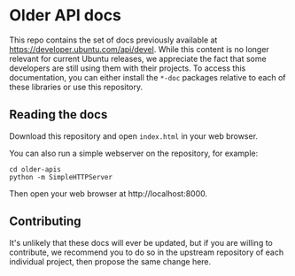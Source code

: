 # Older API docs

This repo contains the set of docs previously available at https://developer.ubuntu.com/api/devel. While this content is no longer relevant for current Ubuntu releases, we appreciate the fact that some developers are still using them with their projects. To access this documentation, you can either install the `*-doc` packages relative to each of these libraries or use this repository.

## Reading the docs

Download this repository and open `index.html` in your web browser.

You can also run a simple webserver on the repository, for example:

    cd older-apis
    python -m SimpleHTTPServer

Then open your web browser at http://localhost:8000.

## Contributing

It's unlikely that these docs will ever be updated, but if you are willing to contribute, we recommend you to do so in the upstream repository of each individual project, then propose the same change here.
